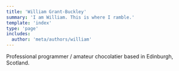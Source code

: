 ```yaml
---
title: 'William Grant-Buckley'
summary: 'I am William. This is where I ramble.'
template: 'index'
type: 'page'
includes:
  author: 'meta/authors/william'
---
```


Professional programmer / amateur chocolatier based in Edinburgh, Scotland.